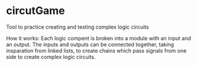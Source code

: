 # circutGame

Tool to practice creating and testing complex logic circuits


How it works:
  Each logic compent is broken into a module with an input and an output.  The inputs and outputs can be connected together, taking insparation from linked lists, to create chains which pass signals from one side to create complex logic circuits.
